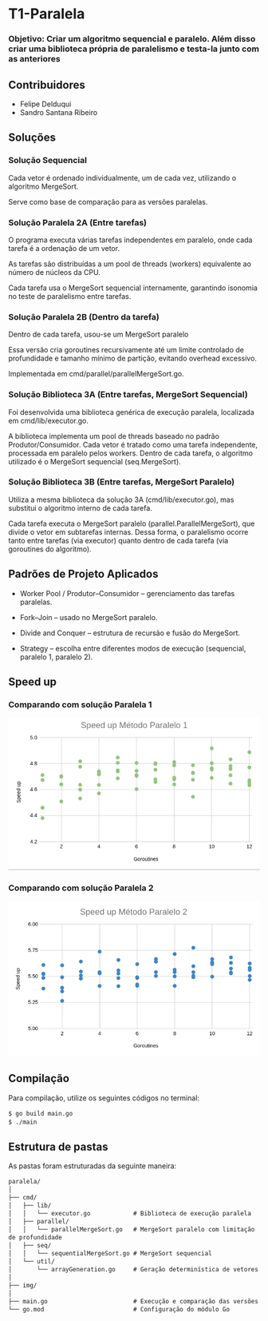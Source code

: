 # T1-Paralela

### Objetivo: Criar um algoritmo sequencial e paralelo. Além disso criar uma biblioteca própria de paralelismo e testa-la junto com as anteriores

## Contribuidores
* Felipe Delduqui
* Sandro Santana Ribeiro

## Soluções

### Solução Sequencial

Cada vetor é ordenado individualmente, um de cada vez, utilizando o algoritmo MergeSort.

Serve como base de comparação para as versões paralelas.

### Solução Paralela 2A (Entre tarefas)

O programa executa várias tarefas independentes em paralelo, onde cada tarefa é a ordenação de um vetor.

As tarefas são distribuídas a um pool de threads (workers) equivalente ao número de núcleos da CPU.

Cada tarefa usa o MergeSort sequencial internamente, garantindo isonomia no teste de paralelismo entre tarefas.

### Solução Paralela 2B (Dentro da tarefa)

Dentro de cada tarefa, usou-se um MergeSort paralelo

Essa versão cria goroutines recursivamente até um limite controlado de profundidade e tamanho mínimo de partição, evitando overhead excessivo.

Implementada em cmd/parallel/parallelMergeSort.go.

### Solução Biblioteca 3A (Entre tarefas, MergeSort Sequencial)

Foi desenvolvida uma biblioteca genérica de execução paralela, localizada em cmd/lib/executor.go.

A biblioteca implementa um pool de threads baseado no padrão Produtor/Consumidor.
Cada vetor é tratado como uma tarefa independente, processada em paralelo pelos workers.
Dentro de cada tarefa, o algoritmo utilizado é o MergeSort sequencial (seq.MergeSort).

### Solução Biblioteca 3B (Entre tarefas, MergeSort Paralelo)

Utiliza a mesma biblioteca da solução 3A (cmd/lib/executor.go), mas substitui o algoritmo interno de cada tarefa.

Cada tarefa executa o MergeSort paralelo (parallel.ParallelMergeSort), que divide o vetor em subtarefas internas.
Dessa forma, o paralelismo ocorre tanto entre tarefas (via executor) quanto dentro de cada tarefa (via goroutines do algoritmo).

## Padrões de Projeto Aplicados

* Worker Pool / Produtor–Consumidor – gerenciamento das tarefas paralelas.

* Fork–Join – usado no MergeSort paralelo.

* Divide and Conquer – estrutura de recursão e fusão do MergeSort.

* Strategy – escolha entre diferentes modos de execução (sequencial, paralelo 1, paralelo 2).

## Speed up

### Comparando com solução Paralela 1

![Speed up comparando com a solução Paralela 1](img/speed_up_parseq.png)

### Comparando com solução Paralela 2

![Speed up comparando com a solução Paralela 2](img/speed_up_parpar.png)

## Compilação
Para compilação, utilize os seguintes códigos no terminal:

```bash
$ go build main.go
$ ./main
```

## Estrutura de pastas
As pastas foram estruturadas da seguinte maneira:
```text
paralela/
│
├── cmd/
│   ├── lib/
│   │   └── executor.go            # Biblioteca de execução paralela
│   ├── parallel/
│   │   └── parallelMergeSort.go   # MergeSort paralelo com limitação de profundidade
│   ├── seq/
│   │   └── sequentialMergeSort.go # MergeSort sequencial
│   └── util/
│       └── arrayGeneration.go     # Geração determinística de vetores
│
├── img/
│
├── main.go                        # Execução e comparação das versões
└── go.mod                         # Configuração do módulo Go

```
